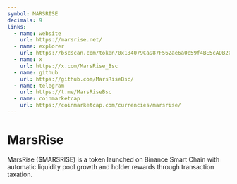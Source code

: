 ```yaml
---
symbol: MARSRISE
decimals: 9
links:
  - name: website
    url: https://marsrise.net/
  - name: explorer
    url: https://bscscan.com/token/0x184079Ca987F562ae6a0c59f4BE5cADB20323863
  - name: x
    url: https://x.com/MarsRise_Bsc
  - name: github
    url: https://github.com/MarsRiseBsc/
  - name: telegram
    url: https://t.me/MarsRiseBsc
  - name: coinmarketcap
    url: https://coinmarketcap.com/currencies/marsrise/
---
```


# MarsRise

MarsRise ($MARSRISE) is a token launched on Binance Smart Chain with automatic liquidity pool growth and holder rewards through transaction taxation.
